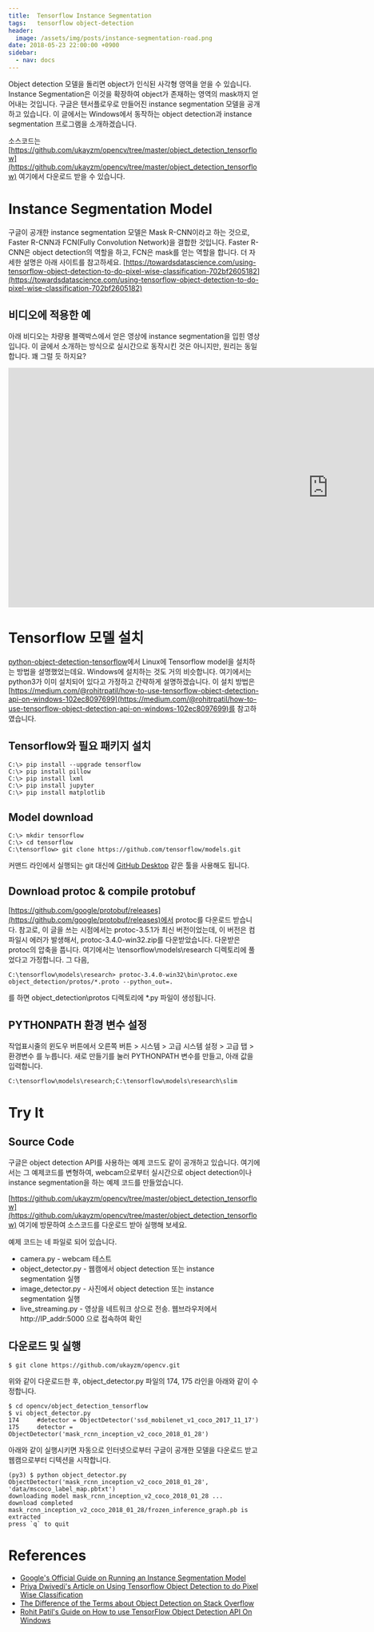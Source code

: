 ```yaml
---
title:  Tensorflow Instance Segmentation
tags:   tensorflow object-detection
header:
  image: /assets/img/posts/instance-segmentation-road.png
date: 2018-05-23 22:00:00 +0900
sidebar:
  - nav: docs
---
```


Object detection 모델을 돌리면 object가 인식된 사각형 영역을 얻을 수 있습니다. Instance Segmentation은 이것을 확장하여 object가 존재하는 영역의 mask까지 얻어내는 것입니다. 구글은 텐서플로우로 만들어진 instance segmentation 모델을 공개하고 있습니다. 이 글에서는 Windows에서 동작하는 object detection과 instance segmentation 프로그램을 소개하겠습니다.

소스코드는 [https://github.com/ukayzm/opencv/tree/master/object_detection_tensorflow](https://github.com/ukayzm/opencv/tree/master/object_detection_tensorflow) 여기에서 다운로드 받을 수 있습니다.

# Instance Segmentation Model

구글이 공개한 instance segmentation 모델은 Mask R-CNN이라고 하는 것으로, Faster R-CNN과 FCN(Fully Convolution Network)을 결합한 것입니다. Faster R-CNN은 object detection의 역할을 하고, FCN은 mask를 얻는 역할을 합니다. 더 자세한 설명은 아래 사이트를 참고하세요.
[https://towardsdatascience.com/using-tensorflow-object-detection-to-do-pixel-wise-classification-702bf2605182](https://towardsdatascience.com/using-tensorflow-object-detection-to-do-pixel-wise-classification-702bf2605182)

## 비디오에 적용한 예

아래 비디오는 차량용 블랙박스에서 얻은 영상에 instance segmentation을 입힌 영상입니다. 이 글에서 소개하는 방식으로 실시간으로 동작시킨 것은 아니지만, 원리는 동일합니다. 꽤 그럴 듯 하지요?

<iframe width="1280" height="480" src="https://www.youtube.com/embed/PeNAT0dMw6g?rel=0" frameborder="0" allow="autoplay; encrypted-media" allowfullscreen></iframe>

# Tensorflow 모델 설치

[python-object-detection-tensorflow](/python-object-detection-tensorflow)에서 Linux에 Tensorflow model을 설치하는 방법을 설명했었는데요. Windows에 설치하는 것도 거의 비슷합니다. 여기에서는 python3가 이미 설치되어 있다고 가정하고 간략하게 설명하겠습니다. 이 설치 방법은 [https://medium.com/@rohitrpatil/how-to-use-tensorflow-object-detection-api-on-windows-102ec8097699](https://medium.com/@rohitrpatil/how-to-use-tensorflow-object-detection-api-on-windows-102ec8097699)를 참고하였습니다.

## Tensorflow와 필요 패키지 설치

```
C:\> pip install --upgrade tensorflow
C:\> pip install pillow
C:\> pip install lxml
C:\> pip install jupyter
C:\> pip install matplotlib
```

## Model download

```
C:\> mkdir tensorflow
C:\> cd tensorflow
C:\tensorflow> git clone https://github.com/tensorflow/models.git  
```

커맨드 라인에서 실행되는 git 대신에 [GitHub Desktop](https://desktop.github.com/) 같은 툴을 사용해도 됩니다.

## Download protoc & compile protobuf

[https://github.com/google/protobuf/releases](https://github.com/google/protobuf/releases)에서 protoc를 다운로드 받습니다. 참고로, 이 글을 쓰는 시점에서는 protoc-3.5.1가 최신 버전이었는데, 이 버전은 컴파일시 에러가 발생해서, protoc-3.4.0-win32.zip를 다운받았습니다.
다운받은 protoc의 압축을 풉니다. 여기에서는 \tensorflow\models\research 디렉토리에 풀었다고 가정합니다.
그 다음,
```
C:\tensorflow\models\research> protoc-3.4.0-win32\bin\protoc.exe object_detection/protos/*.proto --python_out=.
```
를 하면 object_detection\protos 디렉토리에 \*.py 파일이 생성됩니다.

## PYTHONPATH 환경 변수 설정

작업표시줄의 윈도우 버튼에서 오른쪽 버튼 > 시스템 > 고급 시스템 설정 > 고급 탭 > 환경변수 를 누릅니다.
새로 만들기를 눌러 PYTHONPATH 변수를 만들고, 아래 값을 입력합니다.
```
C:\tensorflow\models\research;C:\tensorflow\models\research\slim
```

# Try It

## Source Code

구글은 object detection API를 사용하는 예제 코드도 같이 공개하고 있습니다. 여기에서는 그 예제코드를 변형하여, webcam으로부터 실시간으로 object detection이나 instance segmentation을 하는 예제 코드를 만들었습니다.

[https://github.com/ukayzm/opencv/tree/master/object_detection_tensorflow](https://github.com/ukayzm/opencv/tree/master/object_detection_tensorflow) 여기에 방문하여 소스코드를 다운로드 받아 실행해 보세요.

예제 코드는 네 파일로 되어 있습니다.
* camera.py - webcam 테스트
* object_detector.py - 웹캠에서 object detection 또는 instance segmentation 실행
* image_detector.py - 사진에서 object detection 또는 instance segmentation 실행
* live_streaming.py - 영상을 네트워크 상으로 전송. 웹브라우저에서 http://IP_addr:5000 으로 접속하여 확인

## 다운로드 및 실행

```
$ git clone https://github.com/ukayzm/opencv.git
```

위와 같이 다운로드한 후, object_detector.py 파일의 174, 175 라인을 아래와 같이 수정합니다.
```
$ cd opencv/object_detection_tensorflow
$ vi object_detector.py
174     #detector = ObjectDetector('ssd_mobilenet_v1_coco_2017_11_17')
175     detector = ObjectDetector('mask_rcnn_inception_v2_coco_2018_01_28')
```

아래와 같이 실행시키면 자동으로 인터넷으로부터 구글이 공개한 모델을 다운로드 받고 웹캠으로부터 디텍션을 시작합니다.
```
(py3) $ python object_detector.py
ObjectDetector('mask_rcnn_inception_v2_coco_2018_01_28', 'data/mscoco_label_map.pbtxt')
downloading model mask_rcnn_inception_v2_coco_2018_01_28 ...
download completed
mask_rcnn_inception_v2_coco_2018_01_28/frozen_inference_graph.pb is extracted
press `q` to quit
```

# References

* [Google's Official Guide on Running an Instance Segmentation Model](https://github.com/tensorflow/models/blob/master/research/object_detection/g3doc/instance_segmentation.md)
* [Priya Dwivedi's Article on Using Tensorflow Object Detection to do Pixel Wise Classification](https://towardsdatascience.com/using-tensorflow-object-detection-to-do-pixel-wise-classification-702bf2605182)
* [The Difference of the Terms about Object Detection on Stack Overflow](https://stackoverflow.com/questions/33947823/what-is-semantic-segmentation-compared-to-segmentation-and-scene-labeling)
* [Rohit Patil's Guide on How to use TensorFlow Object Detection API On Windows](https://medium.com/@rohitrpatil/how-to-use-tensorflow-object-detection-api-on-windows-102ec8097699)

